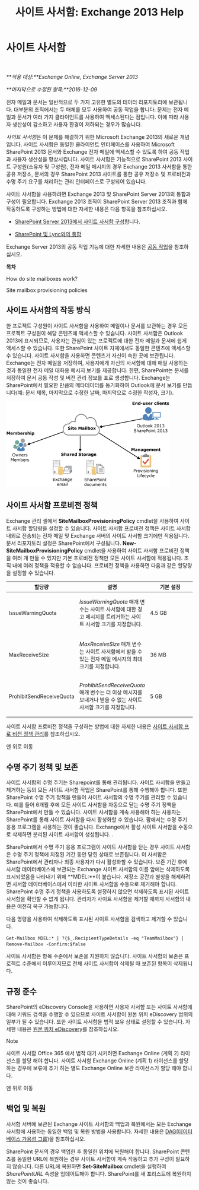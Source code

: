 ﻿---
title: '사이트 사서함: Exchange 2013 Help'
TOCTitle: 사이트 사서함
ms:assetid: 2c4393f4-d274-4e6c-bd09-9577e68c5a33
ms:mtpsurl: https://technet.microsoft.com/ko-kr/library/JJ150499(v=EXCHG.150)
ms:contentKeyID: 50482712
ms.date: 05/22/2018
mtps_version: v=EXCHG.150
ms.translationtype: MT
---

# 사이트 사서함

 

_**적용 대상:**Exchange Online, Exchange Server 2013_

_**마지막으로 수정된 항목:**2016-12-09_

전자 메일과 문서는 일반적으로 두 가지 고유한 별도의 데이터 리포지토리에 보관됩니다. 대부분의 조직에서는 두 매체를 모두 사용하여 공동 작업을 합니다. 문제는 전자 메일과 문서가 여러 가지 클라이언트를 사용하여 액세스된다는 점입니다. 이에 따라 사용자 생산성이 감소하고 사용자 환경이 저하되는 경우가 많습니다.

*사이트 사서함*은 이 문제를 해결하기 위한 Microsoft Exchange 2013의 새로운 개념입니다. 사이트 사서함은 동일한 클라이언트 인터페이스를 사용하여 Microsoft SharePoint 2013 문서와 Exchange 전자 메일에 액세스할 수 있도록 하여 공동 작업과 사용자 생산성을 향상시킵니다. 사이트 사서함은 기능적으로 SharePoint 2013 사이트 구성원(소유자 및 구성원), 전자 메일 메시지의 경우 Exchange 2013 사서함을 통한 공유 저장소, 문서의 경우 SharePoint 2013 사이트를 통한 공유 저장소 및 프로비전과 수명 주기 요구를 처리하는 관리 인터페이스로 구성되어 있습니다.

사이트 사서함을 사용하려면 Exchange 2013 및 SharePoint Server 2013의 통합과 구성이 필요합니다. Exchange 2013 조직이 SharePoint Server 2013 조직과 함께 작동하도록 구성하는 방법에 대한 자세한 내용은 다음 항목을 참조하십시오.

  - [SharePoint Server 2013에서 사이트 사서함 구성](https://go.microsoft.com/fwlink/p/?linkid=258264)합니다.

  - [SharePoint 및 Lync와의 통합](integration-with-sharepoint-and-lync-exchange-2013-help.md)

Exchange Server 2013의 공동 작업 기능에 대한 자세한 내용은 [공동 작업](collaboration-exchange-2013-help.md)을 참조하십시오.

**목차**

How do site mailboxes work?

Site mailbox provisioning policies

## 사이트 사서함의 작동 방식

한 프로젝트 구성원이 사이트 사서함을 사용하여 메일이나 문서를 보관하는 경우 모든 프로젝트 구성원이 해당 콘텐츠에 액세스할 수 있습니다. 사이트 사서함은 Outlook 2013에 표시되므로, 사용자는 관심이 있는 프로젝트에 대한 전자 메일과 문서에 쉽게 액세스할 수 있습니다. 또한 SharePoint 사이트 자체에서도 동일한 콘텐츠에 액세스할 수 있습니다. 사이트 사서함을 사용하면 콘텐츠가 자신이 속한 곳에 보관됩니다. Exchange는 전자 메일을 저장하여, 사용자에게 자신의 사서함에 대해 매일 사용하는 것과 동일한 전자 메일 대화용 메시지 보기를 제공합니다. 한편, SharePoint는 문서를 저장하여 문서 공동 작성 및 버전 관리 정보를 표로 생성합니다. Exchange는 SharePoint에서 필요한 만큼의 메타데이터를 동기화하여 Outlook에 문서 보기를 만듭니다(예: 문서 제목, 마지막으로 수정한 날짜, 마지막으로 수정한 작성자, 크기).

![사이트 사서함 저장소 및 사용 다이어그램](images/JJ150499.b98be571-d2e0-4ebd-9fe2-440a14e91e35(EXCHG.150).gif "사이트 사서함 저장소 및 사용 다이어그램")

## 사이트 사서함 프로비전 정책

Exchange 관리 셸에서 **SiteMailboxProvisioningPolicy** cmdlet을 사용하여 사이트 사서함 할당량을 설정할 수 있습니다. 사이트 사서함 프로비전 정책은 사이트 사서함 내외로 전송되는 전자 메일 및 Exchange 서버의 사이트 사서함 크기에만 적용됩니다. 문서 리포지토리 설정은 SharePoint에서 구성됩니다. **New-SiteMailboxProvisioningPolicy** cmdlet을 사용하여 사이트 사서함 프로비전 정책을 여러 개 만들 수 있지만 기본 프로비전 정책만 모든 사이트 사서함에 적용됩니다. 조직 내에 여러 정책을 적용할 수 없습니다. 프로비전 정책을 사용하면 다음과 같은 할당량을 설정할 수 있습니다.


<table>
<colgroup>
<col style="width: 33%" />
<col style="width: 33%" />
<col style="width: 33%" />
</colgroup>
<thead>
<tr class="header">
<th>할당량</th>
<th>설명</th>
<th>기본 설정</th>
</tr>
</thead>
<tbody>
<tr class="odd">
<td><p>IssueWarningQuota</p></td>
<td><p><em>IssueWarningQuota</em> 매개 변수는 사이트 사서함에 대한 경고 메시지를 트리거하는 사이트 사서함 크기를 지정합니다.</p></td>
<td><p>4.5 GB</p></td>
</tr>
<tr class="even">
<td><p>MaxReceiveSize</p></td>
<td><p><em>MaxReceiveSize</em> 매개 변수는 사이트 사서함에서 받을 수 있는 전자 메일 메시지의 최대 크기를 지정합니다.</p></td>
<td><p>36 MB</p></td>
</tr>
<tr class="odd">
<td><p>ProhibitSendReceiveQuota</p></td>
<td><p><em>ProhibitSendReceiveQuota</em> 매개 변수는 더 이상 메시지를 보내거나 받을 수 없는 사이트 사서함 크기를 지정합니다.</p></td>
<td><p>5 GB</p></td>
</tr>
</tbody>
</table>


사이트 사서함 프로비전 정책을 구성하는 방법에 대한 자세한 내용은 [사이트 사서함 프로 비전 정책 관리](manage-site-mailbox-provisioning-policies-exchange-2013-help.md)를 참조하십시오.

맨 위로 이동

## 수명 주기 정책 및 보존

사이트 사서함의 수명 주기는 Sharepoint를 통해 관리됩니다. 사이트 사서함을 만들고 제거하는 등의 모든 사이트 사서함 작업은 SharePoint를 통해 수행해야 합니다. 또한 SharePoint 수명 주기 정책을 만들어 사이트 사서함의 수명 주기를 관리할 수 있습니다. 예를 들어 6개월 후에 모든 사이트 사서함을 자동으로 닫는 수명 주기 정책을 SharePoint에서 만들 수 있습니다. 사이트 사서함을 계속 사용해야 하는 사용자는 SharePoint를 통해 사이트 사서함을 다시 활성화할 수 있습니다. 팜에서는 수명 주기 응용 프로그램을 사용하는 것이 좋습니다. Exchange에서 활성 사이트 사서함을 수동으로 삭제하면 분리된 사이트 사서함이 생성됩니다. .

SharePoint에서 수명 주기 응용 프로그램이 사이트 사서함을 닫는 경우 사이트 사서함은 수명 주기 정책에 지정된 기간 동안 닫힌 상태로 보존됩니다. 이 사서함은 SharePoint에서 관리자나 최종 사용자가 다시 활성화할 수 있습니다. 보존 기간 후에 사서함 데이터베이스에 보관되는 Exchange 사이트 사서함의 이름 앞에는 삭제하도록 표시되었음을 나타내기 위해 **MDEL:**이 붙습니다. 저장소 공간과 별칭을 해제하려면 사서함 데이터베이스에서 이러한 사이트 사서함을 수동으로 제거해야 합니다. SharePoint 수명 주기 정책을 사용하도록 설정하지 않으면 삭제하도록 표시된 사이트 사서함을 확인할 수 없게 됩니다. 관리자가 사이트 사서함을 제거할 때까지 사서함의 내용은 여전히 복구 가능합니다.

다음 명령을 사용하여 삭제하도록 표시된 사이트 사서함을 검색하고 제거할 수 있습니다.

    Get-Mailbox MDEL:* | ?{$_.RecipientTypeDetails -eq "TeamMailbox"} | Remove-Mailbox -Confirm:$false

사이트 사서함은 항목 수준에서 보존을 지원하지 않습니다. 사이트 사서함의 보존은 프로젝트 수준에서 이루어지므로 전체 사이트 사서함이 삭제될 때 보존된 항목이 삭제됩니다.

## 규정 준수

SharePoint의 eDiscovery Console을 사용하면 사용자 사서함 또는 사이트 사서함에 대해 키워드 검색을 수행할 수 있으므로 사이트 사서함이 원본 위치 eDiscovery 범위의 일부가 될 수 있습니다. 또한 사이트 사서함을 법적 보유 상태로 설정할 수 있습니다. 자세한 내용은 [원본 위치 eDiscovery](in-place-ediscovery-exchange-2013-help.md)를 참조하십시오.


> [!NOTE]
> 사이트 사서함 Office 365 에서 법적 대기 시키려면 Exchange Online (계획 2) 라이선스를 할당 해야 합니다. 사이트 사서함 Exchange Online (계획 1) 라이선스를 할당 하는 경우에 보류에 추가 하는 별도 Exchange Online 보관 라이선스가 할당 해야 합니다.



맨 위로 이동

## 백업 및 복원

사서함 서버에 보관된 Exchange 사이트 사서함의 백업과 복원에서는 모든 Exchange 사서함에 사용하는 동일한 백업 및 복원 방법을 사용합니다. 자세한 내용은 [DAG(데이터베이스 가용성 그룹)](database-availability-groups-dags-exchange-2013-help.md)을 참조하십시오.

SharePoint 문서의 경우 백업한 후 동일한 위치에 복원해야 합니다. SharePoint 콘텐츠를 동일한 URL에 복원하는 경우 사이트 사서함이 계속 작동하고 추가 구성이 필요하지 않습니다. 다른 URL에 복원하면 **Set-SiteMailbox** cmdlet을 실행하여 *SharePointURL* 속성을 업데이트해야 합니다. SharePoint를 새 포리스트에 복원하지 않는 것이 좋습니다.

